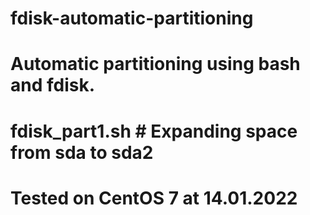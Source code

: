 # fdisk-automatic-partitioning
# Automatic partitioning using bash and fdisk.
# fdisk_part1.sh # Expanding space from sda to sda2
# Tested on CentOS 7 at 14.01.2022
